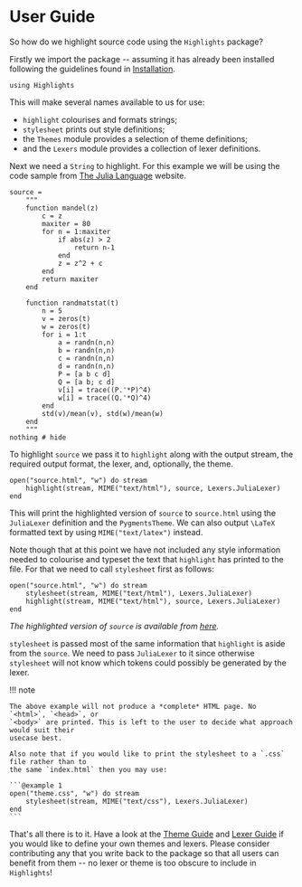 # User Guide

So how do we highlight source code using the `Highlights` package?

Firstly we import the package -- assuming it has already been installed following the
guidelines found in [Installation](@ref).

```@example 1
using Highlights
```

This will make several names available to us for use:

  * `highlight` colourises and formats strings;
  * `stylesheet` prints out style definitions;
  * the `Themes` module provides a selection of theme definitions;
  * and the `Lexers` module provides a collection of lexer definitions.

Next we need a `String` to highlight. For this example we will be using the code sample from
[The Julia Language](http://julialang.org/) website.

```@example 1
source =
    """
    function mandel(z)
        c = z
        maxiter = 80
        for n = 1:maxiter
            if abs(z) > 2
                return n-1
            end
            z = z^2 + c
        end
        return maxiter
    end

    function randmatstat(t)
        n = 5
        v = zeros(t)
        w = zeros(t)
        for i = 1:t
            a = randn(n,n)
            b = randn(n,n)
            c = randn(n,n)
            d = randn(n,n)
            P = [a b c d]
            Q = [a b; c d]
            v[i] = trace((P.'*P)^4)
            w[i] = trace((Q.'*Q)^4)
        end
        std(v)/mean(v), std(w)/mean(w)
    end
    """
nothing # hide
```

To highlight `source` we pass it to `highlight` along with the output stream, the required
output format, the lexer, and, optionally, the theme.

```@example 1
open("source.html", "w") do stream
    highlight(stream, MIME("text/html"), source, Lexers.JuliaLexer)
end
```

This will print the highlighted version of `source` to `source.html` using the `JuliaLexer`
definition and the `PygmentsTheme`. We can also output ``\LaTeX`` formatted text by using
`MIME("text/latex")` instead.

Note though that at this point we have not included any style information needed to
colourise and typeset the text that `highlight` has printed to the file. For that we need to
call `stylesheet` first as follows:

```@example 1
open("source.html", "w") do stream
    stylesheet(stream, MIME("text/html"), Lexers.JuliaLexer)
    highlight(stream, MIME("text/html"), source, Lexers.JuliaLexer)
end
```

*The highlighted version of `source` is available from [here](source.html).*

`stylesheet` is passed most of the same information that `highlight` is aside from the
`source`. We need to pass `JuliaLexer` to it since otherwise `stylesheet` will not know
which tokens could possibly be generated by the lexer.

!!! note

    The above example will not produce a *complete* HTML page. No `<html>`, `<head>`, or
    `<body>` are printed. This is left to the user to decide what approach would suit their
    usecase best.

    Also note that if you would like to print the stylesheet to a `.css` file rather than to
    the same `index.html` then you may use:

    ```@example 1
    open("theme.css", "w") do stream
        stylesheet(stream, MIME("text/css"), Lexers.JuliaLexer)
    end
    ```

That's all there is to it. Have a look at the [Theme Guide](@ref) and [Lexer Guide](@ref) if
you would like to define your own themes and lexers. Please consider contributing any that
you write back to the package so that all users can benefit from them -- no lexer or theme
is too obscure to include in `Highlights`!


